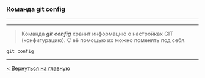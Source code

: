 ### Команда **git config**
---
---
> Команда ***git config*** хранит информацию о настройках GIT (конфигурацию). C её помощью их можно поменять под себя.

```bush=
git config
```
---
[< Вернуться на главную](./readme.md)